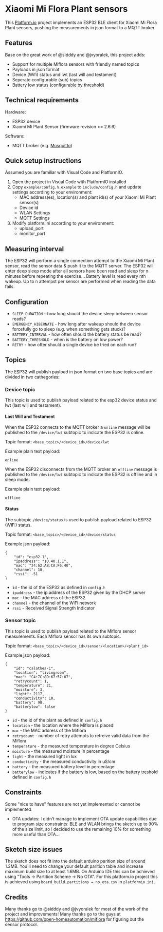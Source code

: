 # Xiaomi Mi Flora Plant sensors

This [Platform.io](https://platformio.org) project implements an ESP32 BLE client for Xiaomi Mi Flora Plant sensors, pushing the measurements in json format to a MQTT broker.

## Features
Base on the great work of @sidddy and @jvyoralek, this project adds:

- Support for multiple Miflora sensors with friendly named topics
- Payloads in json format
- Device (Wifi) status and lwt (last will and testament)
- Seperate configurable (sub) topics
- Battery low status (configurable by threshold)

## Technical requirements

Hardware:
- ESP32 device
- Xiaomi Mi Plant Sensor (firmware revision >= 2.6.6)

Software:
- MQTT broker (e.g. [Mosquitto](https://mosquitto.org))

## Quick setup instructions
Assumed you are familiar with Visual Code and PlatformIO. 

1) Open the project in Visual Code with PlatformIO installed
2) Copy `example/config.h.example` to `include/config.h` and update settings according to your environment:
    - MAC address(es), location(s) and plant id(s) of your Xiaomi Mi Plant sensor(s)
    - Device id
    - WLAN Settings
    - MQTT Settings
3) Modify platform.ini according to your environment:
    - upload_port
    - monitor_port

## Measuring interval

The ESP32 will perform a single connection attempt to the Xiaomi Mi Plant sensor, read the sensor data & push it to the MQTT server. The ESP32 will enter deep sleep mode after all sensors have been read and sleep for n minutes before repeating the exercise...
Battery level is read every nth wakeup.
Up to n attempst per sensor are performed when reading the data fails.

## Configuration

- `SLEEP_DURATION` - how long should the device sleep between sensor reads?
- `EMERGENCY_HIBERNATE` - how long after wakeup should the device forcefully go to sleep (e.g. when something gets stuck)?
- `BATTERY_INTERVAL` - how often should the battery status be read?
- `BATTERY_THRESHOLD` - when is the battery on low power?
- `RETRY` - how ofter should a single device be tried on each run?

## Topics

The ESP32 will publish payload in json format on two base topics and are divided in two cathegories:

### Device topic
This topic is used to publish payload related to the esp32 device status and lwt (last will and testament).

#### Last Will and Testament
When the ESP32 connects to the MQTT broker a `online` message will be published to the `/device/lwt` subtopic to indicate the ESP32 is online.

Topic format: `<base_topic>/<device_id>/device/lwt`

Example plain text payload:
```
online
```

When the ESP32 disconnects from the MQTT broker an `offline` message is published to the `/device/lwt` subtopic to indicate the ESP32 is offline and in sleep mode.

Example plain text payload:
```
offline
```

#### Status
The subtopic `/device/status` is used to publish payload related to ESP32 (WiFi) status.

Topic format: `<base_topic>/<device_id>/device/status`

Example json payload:
```
{
    "id": "esp32-1",
    "ipaddress": "10.40.1.1",
    "mac": "24:62:AB:CA:F6:40",
    "channel": 10,
    "rssi": -51
}
```

 - `id` - the id of the ESP32 as defined in `config.h`
 - `ipaddress` - the ip address of the ESP32 given by the DHCP server
 - `mac` - the MAC address of the ESP32
 - `channel` - the channel of the WiFi network
 - `rssi` - Received Signal Strength Indicator

### Sensor topic
This topic is used to publish payload related to the Miflora sensor measurements. Each Miflora sensor has its own subtopic. 

Topic format: `<base_topic>/<device_id>/sensor/<location>/<plant_id>`

Example json payload:
```
{
    "id": "calathea-1",
    "location": "livingroom",
    "mac": "C4:7C:8D:67:57:07",
    "retrycount": 1,
    "temperature": 21,
    "moisture": 3,
    "light": 2117,
    "conductivity": 10,
    "battery": 98,
    "batterylow": false
}
```

- `id` - the id of the plant as defined in `config.h`
- `location` - the location where the Miflora is placed
- `mac` - the MAC address of the Miflora
- `retrycount` - number of retry attempts to retreive valid data from the Miflora
- `temperature` - the measured temperature in degree Celsius
- `moisture` - the measured moisture in percentage
- `light` - the measured light in lux
- `conductivity` - the measured conductivity in uS/cm
- `battery` - the measured battery level in percentage
- `batterylow` - indicates if the battery is low, based on the battery treshold defined in `config.h`

## Constraints

Some "nice to have" features are not yet implemented or cannot be implemented:
  - OTA updates: I didn't manage to implement OTA update capabilities due to program size constraints: BLE and WLAN brings the sketch up to 90% of the size limit, so I decided to use the remaining 10% for something more useful than OTA...

## Sketch size issues

The sketch does not fit into the default arduino parition size of around 1.3MB. You'll need to change your default parition table and increase maximum build size to at least 1.6MB.
On Arduino IDE this can be achieved using "Tools -> Partition Scheme -> No OTA". 
For this platform.io project this is achieved using `board_build.partitions = no_ota.csv` in `platformio.ini`.

## Credits
Many thanks go to @sidddy and @jvyoralek for most of the work of the project and improvements!
Many thanks go to the guys at https://github.com/open-homeautomation/miflora for figuring out the sensor protocol.
